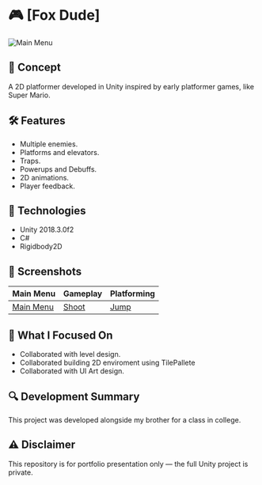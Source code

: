 # 🎮 [Fox Dude]

![Main Menu](https://github.com/user-attachments/assets/4ada5e80-6bc0-499d-954b-c91f810aca08)

## 🧠 Concept
A 2D platformer developed in Unity inspired by early platformer games, like Super Mario.

## 🛠️ Features
- Multiple enemies.
- Platforms and elevators.
- Traps.
- Powerups and Debuffs.
- 2D animations.
- Player feedback.

## 🧪 Technologies
- Unity 2018.3.0f2
- C#
- Rigidbody2D

## 🎨 Screenshots

| Main Menu | Gameplay | Platforming |
|----------|----------|--------------|
| [Main Menu](https://github.com/user-attachments/assets/21f02b5e-6eb9-4315-816f-737dd8823807) | [Shoot](https://github.com/user-attachments/assets/8ee73652-688f-485d-963e-94609b60ed9b) | [Jump](https://github.com/user-attachments/assets/b3e8ba9c-610e-45ee-b632-f14b5ee53c90) |

## 🎯 What I Focused On
- Collaborated with level design.
- Collaborated building 2D enviroment using TilePallete
- Collaborated with UI Art design.

## 🔍 Development Summary
This project was developed alongside my brother for a class in college.

## ⚠️ Disclaimer
This repository is for portfolio presentation only — the full Unity project is private.
